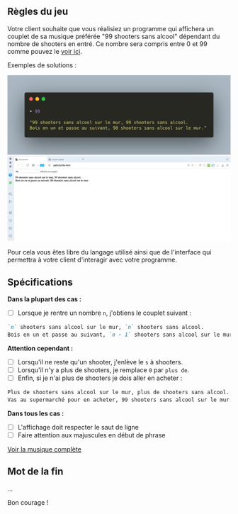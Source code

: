 ## Règles du jeu

Votre client souhaite que vous réalisiez un programme qui affichera un couplet de sa musique préférée "99 shooters sans alcool" dépendant du nombre de shooters en entré. 
Ce nombre sera compris entre 0 et 99 comme pouvez le [voir ici](SONG.md).

Exemples de solutions :

![Image terminal](images/term-99.png)
![Image web](images/web-99.png)

Pour cela vous êtes libre du langage utilisé ainsi que de l'interface qui permettra à votre client d'interagir avec votre programme.

## Spécifications

**Dans la plupart des cas :**

- [ ] Lorsque je rentre un nombre `n`, j'obtiens le couplet suivant :

```md
`n` shooters sans alcool sur le mur, `n` shooters sans alcool.
Bois en un et passe au suivant, `n - 1` shooters sans alcool sur le mur.
```

**Attention cependant :**

- [ ] Lorsqu'il ne reste qu'un shooter, j'enlève le `s` à shooters.
- [ ] Lorsqu'il n'y a plus de shooters, je remplace `0` par `plus de`.
- [ ] Enfin, si je n'ai plus de shooters je dois aller en acheter :

```md
Plus de shooters sans alcool sur le mur, plus de shooters sans alcool. 
Vas au supermarché pour en acheter, 99 shooters sans alcool sur le mur.
```

**Dans tous les cas :**

- [ ] L'affichage doit respecter le saut de ligne
- [ ] Faire attention aux majuscules en début de phrase

[Voir la musique complète](SONG.md)

## Mot de la fin

...

Bon courage !
